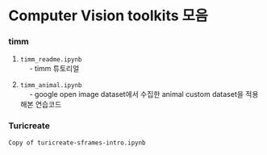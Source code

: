 # Computer Vision toolkits 모음


### timm

1) `timm_readme.ipynb`<br>
&emsp; - timm 튜토리얼

2) `timm_animal.ipynb`<br>
&emsp; - google open image dataset에서 수집한 animal custom dataset을 적용해본 연습코드


### Turicreate
`Copy of turicreate-sframes-intro.ipynb`
